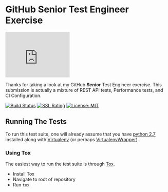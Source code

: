 # GitHub Senior Test Engineer Exercise

<iframe src="https://githubbadge.appspot.com/silne30?s=1" style="border: 0;height: 142px;width: 200px;overflow: hidden;" frameBorder="0"></iframe>

Thanks for taking a look at my GitHub **Senior** Test Engineer exercise. This submission is actually
a mixture of REST API tests, Performance tests, and CI Configuration.

 [![Build Status](https://ci.powercoder.tech/buildStatus/icon?job=github_test)](https://ci.powercoder.tech/job/github_test/)
 [![SSL Rating](https://sslbadge.org/?domain=ci.powercoder.tech)](https://www.ssllabs.com/ssltest/analyze.html?d=ci.powercoder.tech)
 [![License: MIT](https://img.shields.io/badge/License-MIT-yellow.svg)](https://opensource.org/licenses/MIT)


## Running The Tests

To run this test suite, one will already assume that you have [python 2.7](https://www.python.org/download/releases/2.7/) installed along with 
[Virtualenv](https://virtualenv.pypa.io/en/stable/) (or perhaps [VirtualenvWrapper](https://virtualenvwrapper.readthedocs.io/en/latest/)).

### Using Tox

The easiest way to run the test suite is through [Tox](https://tox.readthedocs.io/en/latest/).

* Install Tox
* Navigate to root of repository
* Run `tox`

